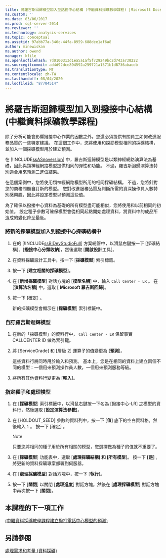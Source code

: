 ```yaml
---
title: 將羅吉斯回歸模型加入至話務中心結構 (中繼資料採礦教學課程) |Microsoft Docs
ms.custom: ''
ms.date: 03/06/2017
ms.prod: sql-server-2014
ms.reviewer: ''
ms.technology: analysis-services
ms.topic: conceptual
ms.assetid: 97abb77a-346c-44fa-8959-688dee1af6a8
author: minewiskan
ms.author: owend
manager: kfile
ms.openlocfilehash: 7d0100313d1ea5a1af5f729249bc2d743a730222
ms.sourcegitcommit: ad4d92dce894592a259721a1571b1d8736abacdb
ms.translationtype: MT
ms.contentlocale: zh-TW
ms.lasthandoff: 08/04/2020
ms.locfileid: "87704514"
---
```

# <a name="adding-a-logistic-regression-model-to-the-call-center-structure-intermediate-data-mining-tutorial"></a>將羅吉斯迴歸模型加入到撥接中心結構 (中繼資料採礦教學課程)
  除了分析可能會影響撥接中心作業的因數之外，您還必須提供有關員工如何改進服務品質的一些特定建議。 在這個工作中，您將使用和探勘模型相同的採礦結構，並加入一個採礦模型用於建立預測。  
  
 在 [!INCLUDE[ssASnoversion](../includes/ssasnoversion-md.md)] 中，羅吉斯迴歸模型是以類神經網路演算法為基礎，因此與類神經網路模型提供相同的彈性和功能。 不過，羅吉斯迴歸演算法特別適合用來預測二進位結果。  
  
 在這個案例中，您將使用類神經網路模型所用的相同採礦結構。 不過，您將針對您的商務問題自訂新的模型。 您對改進服務品質及判斷所需的資深操作員人數特別感興趣，因此將設定模型以預測這些值。  
  
 為了確保以撥接中心資料為基礎的所有模型盡可能相似，您將使用和以前相同的初始值。 設定種子參數可確保模型會從相同起點開始處理資料，將資料中的成品所造成的變化降至最低。  
  
### <a name="to-add-a-new-mining-model-to-the-call-center-mining-structure"></a>將新的採礦模型加入到撥接中心採礦結構中  
  
1.  在的 [!INCLUDE[ssBIDevStudioFull](../includes/ssbidevstudiofull-md.md)] 方案總管中，以滑鼠右鍵按一下 [採礦結構]、[**撥接中心分類收納**]，然後選取 [**開啟設計**工具]。  
  
2.  在資料採礦設計工具中，按一下 [**採礦模型**] 索引標籤。  
  
3.  按一下 [**建立相關的採礦模型**]。  
  
4.  在 [**新增採礦模型**] 對話方塊的 [**模型名稱**] 中，輸入 `Call Center - LR` 。  在 [**演算法名稱]** 中，選取 [ **Microsoft 羅吉斯回歸**]。  
  
5.  按一下 [確定]  。  
  
     新的採礦模型會顯示在 [**採礦模型**] 索引標籤中。  
  
### <a name="to-customize-the-logistic-regression-model"></a>自訂羅吉斯迴歸模型  
  
1.  在新的「採礦模型」的資料行中， `Call Center - LR` 保留事實 CALLCENTER ID 做為索引鍵。  
  
2.  將 [ServiceGrade] 和 [層級 2] 運算子的值變更為 [**預測**]。  
  
     這些資料行將同時用於輸入和預測。 基本上，您是在相同的資料上建立兩個不同的模型：一個用來預測操作員人數，一個用來預測服務等級。  
  
3.  將所有其他資料行變更為 [**輸入**]。  
  
### <a name="to-specify-the-seed-and-process-the-models"></a>指定種子和處理模型  
  
1.  在 [**採礦模型**] 索引標籤中，以滑鼠右鍵按一下名為 [撥接中心-LR] 之模型的資料行，然後選取 [**設定演算法參數]**。  
  
2.  在 [HOLDOUT_SEED] 參數的資料列中，按一下 [**值**] 底下的空白資料格，然後輸入 `1` 。 按一下 [確定]  。  
  
    > [!NOTE]  
    >  只要您將相同的種子用於所有相關的模型，您選擇做為種子的值就不重要了。  
  
3.  在 [**採礦模型**] 功能表中，選取 [**處理採礦結構] 和 [所有模型**]。 按一下 **[是]** ，將更新的資料採礦專案部署到伺服器。  
  
4.  在 [**處理採礦模型**] 對話方塊中，按一下 [**執行**]。  
  
5.  按一下 [**關閉**] 以關閉 [**處理進度**] 對話方塊，然後在 [**處理採礦模型**] 對話方塊中再次按一下 [**關閉**]。  
  
## <a name="next-task-in-lesson"></a>本課程的下一項工作  
 [&#40;中繼資料採礦教學課程建立撥打電話中心模型的預測&#41;](../../2014/tutorials/create-predictions-call-center-models-intermediate-data-mining-tutorial.md)  
  
## <a name="see-also"></a>另請參閱  
 [處理需求和考量 (資料採礦)](../../2014/analysis-services/data-mining/processing-requirements-and-considerations-data-mining.md)  
  
  
